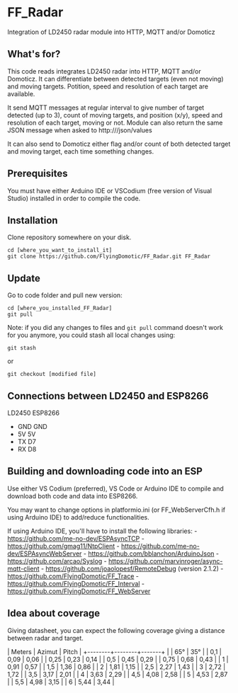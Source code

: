 # FF_Radar
 Integration of LD2450 radar module into HTTP, MQTT and/or Domoticz

## What's for?

This code reads integrates LD2450 radar into HTTP, MQTT and/or Domoticz. It can differentiate between detected targets (even not moving) and moving targets. Potition, speed and resolution of each target are available.

It send MQTT messages at regular interval to give number of target detected (up to 3), count of moving targets, and position (x/y), speed and resolution of each target, moving or not. Module can also return the same JSON message when asked to http://<module ip or name>/json/values

It can also send to Domoticz either flag and/or count of both detected target and moving target, each time something changes.

## Prerequisites

You must have either Arduino IDE or VSCodium (free version of Visual Studio) installed in order to compile the code.

## Installation

Clone repository somewhere on your disk.
```
cd [where_you_want_to_install_it]
git clone https://github.com/FlyingDomotic/FF_Radar.git FF_Radar
```

## Update

Go to code folder and pull new version:
```
cd [where_you_installed_FF_Radar]
git pull
```

Note: if you did any changes to files and `git pull` command doesn't work for you anymore, you could stash all local changes using:
```
git stash
```
or
```
git checkout [modified file]
```

## Connections between LD2450 and ESP8266

LD2450		ESP8266
- GND		GND
- 5V		5V
- TX		D7
- RX		D8

## Building and downloading code into an ESP

Use either VS Codium (preferred), VS Code or Arduino IDE to compile and download both code and data into ESP8266.

You may want to change options in platformio.ini (or FF_WebServerCfh.h if using Arduino IDE) to add/reduce functionalities.

If using Arduino IDE, you'll have to install the following libraries:
	- https://github.com/me-no-dev/ESPAsyncTCP
	- https://github.com/gmag11/NtpClient
	- https://github.com/me-no-dev/ESPAsyncWebServer
	- https://github.com/bblanchon/ArduinoJson
	- https://github.com/arcao/Syslog
	- https://github.com/marvinroger/async-mqtt-client
	- https://github.com/joaolopesf/RemoteDebug (version 2.1.2)
	- https://github.com/FlyingDomotic/FF_Trace
	- https://github.com/FlyingDomotic/FF_Interval
	- https://github.com/FlyingDomotic/FF_WebServer

## Idea about coverage ##

Giving datasheet, you can expect the following coverage giving a distance between radar and target.

| Meters | Azimut | Pitch |
+--------+--------+-------+
|        |   65°  |  35°  |
|  0,1   |  0,09  | 0,06  |
|  0,25  |  0,23  | 0,14  |
|  0,5   |  0,45  | 0,29  |
|  0,75  |  0,68  | 0,43  |
|   1    |  0,91  | 0,57  |
|  1,5   |  1,36  | 0,86  |
|   2    |  1,81  | 1,15  |
|  2,5   |  2,27  | 1,43  |
|   3    |  2,72  | 1,72  |
|  3,5   |  3,17  | 2,01  |
|   4    |  3,63  | 2,29  |
|  4,5   |  4,08  | 2,58  |
|   5    |  4,53  | 2,87  |
|  5,5   |  4,98  | 3,15  |
|   6    |  5,44  | 3,44  |
